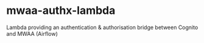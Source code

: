 # mwaa-authx-lambda
Lambda providing an authentication &amp; authorisation bridge between Cognito and MWAA (Airflow)
